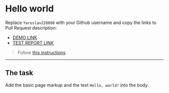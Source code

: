 # Hello world
Replace `Yaroslav220890` with your Github username and copy the links to Pull Request description:
- [DEMO LINK](https://Yaroslav220890.github.io/layout_hello-world/)
- [TEST REPORT LINK](https://Yaroslav220890.github.io/layout_hello-world/report/html_report/)

> Follow [this instructions](https://mate-academy.github.io/layout_task-guideline/#how-to-solve-the-layout-tasks-on-github)
___

## The task
Add the basic page markup and the text `Hello, world!` into the body.
